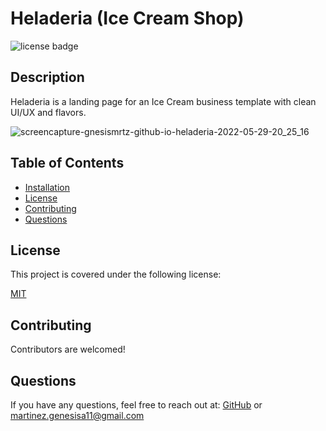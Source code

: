 # Heladeria (Ice Cream Shop)

![license badge](https://img.shields.io/badge/license-MIT-brightblue)
    
## Description
Heladeria is a landing page for an Ice Cream business template with clean UI/UX and flavors.

![screencapture-gnesismrtz-github-io-heladeria-2022-05-29-20_25_16](https://user-images.githubusercontent.com/95339945/170902033-a6fec738-6d54-4ec5-803b-72eb3a779f74.jpg)



## Table of Contents

- [Installation](#installation)
- [License](#license)
- [Contributing](#contributing)
- [Questions](#questions)
<a name="installation"></a>


<a name="license"></a>
    
## License
This project is covered under the following license:
    
[MIT](https://www.mit.edu/~amini/LICENSE.md)
    
<a name="contributing"></a>
## Contributing
Contributors are welcomed! 

## Questions
If you have any questions, feel free to reach out at: [GitHub](https://github.com/GnesisMrtz) or <martinez.genesisa11@gmail.com>
